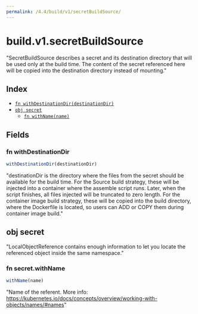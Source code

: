 ```yaml
---
permalink: /4.4/build/v1/secretBuildSource/
---
```


# build.v1.secretBuildSource

"SecretBuildSource describes a secret and its destination directory that will be used only at the build time. The content of the secret referenced here will be copied into the destination directory instead of mounting."

## Index

* [`fn withDestinationDir(destinationDir)`](#fn-withdestinationdir)
* [`obj secret`](#obj-secret)
  * [`fn withName(name)`](#fn-secretwithname)

## Fields

### fn withDestinationDir

```ts
withDestinationDir(destinationDir)
```

"destinationDir is the directory where the files from the secret should be available for the build time. For the Source build strategy, these will be injected into a container where the assemble script runs. Later, when the script finishes, all files injected will be truncated to zero length. For the container image build strategy, these will be copied into the build directory, where the Dockerfile is located, so users can ADD or COPY them during container image build."

## obj secret

"LocalObjectReference contains enough information to let you locate the referenced object inside the same namespace."

### fn secret.withName

```ts
withName(name)
```

"Name of the referent. More info: https://kubernetes.io/docs/concepts/overview/working-with-objects/names/#names"